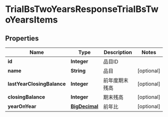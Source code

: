 

# TrialBsTwoYearsResponseTrialBsTwoYearsItems

## Properties

Name | Type | Description | Notes
------------ | ------------- | ------------- | -------------
**id** | **Integer** | 品目ID | 
**name** | **String** | 品目 |  [optional]
**lastYearClosingBalance** | **Integer** | 前年度期末残高 |  [optional]
**closingBalance** | **Integer** | 期末残高 |  [optional]
**yearOnYear** | [**BigDecimal**](BigDecimal.md) | 前年比 |  [optional]



